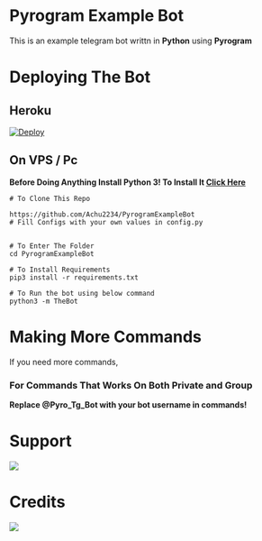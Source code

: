 # Pyrogram Example Bot
This is an example telegram bot writtn in **Python** using **Pyrogram** 

# Deploying The Bot

## Heroku

[![Deploy](https://www.herokucdn.com/deploy/button.svg)](https://heroku.com/deploy?template=https://github.com/Achu2234/PyrogramExampleBot)

## On VPS / Pc
**Before Doing Anything Install Python 3! To Install It [Click Here](https://www.python.org/downloads/)**

```
# To Clone This Repo

https://github.com/Achu2234/PyrogramExampleBot
# Fill Configs with your own values in config.py


# To Enter The Folder
cd PyrogramExampleBot

# To Install Requirements
pip3 install -r requirements.txt

# To Run the bot using below command
python3 -m TheBot
```

# Making More Commands

If you need more commands,

### For Commands That Works On Both Private and Group



**Replace @Pyro_Tg_Bot with your bot username in commands!**

# Support
<a href="https://t.me/Animemusicarchive6"><img src="https://img.shields.io/badge/Telegram-2CA5E0?style=for-the-badge&logo=telegram&logoColor=white"></a>

# Credits
<a href="https://github.com/pyrogram/pyrogram"><img src="https://img.shields.io/badge/Pyrogram-E34F26?style=for-the-badge"></a>
